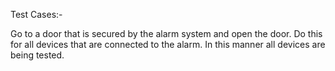 Test Cases:-

Go to a door that is secured by the alarm system and open the door. Do this for all devices that are connected to the alarm. In this manner all devices are being tested.

